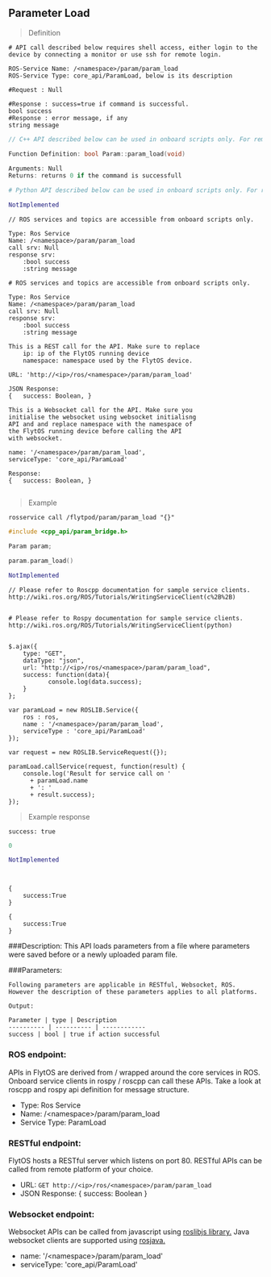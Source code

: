 ## Parameter Load


> Definition

```shell
# API call described below requires shell access, either login to the device by connecting a monitor or use ssh for remote login.

ROS-Service Name: /<namespace>/param/param_load
ROS-Service Type: core_api/ParamLoad, below is its description

#Request : Null

#Response : success=true if command is successful.  
bool success
#Response : error message, if any
string message
```

```cpp
// C++ API described below can be used in onboard scripts only. For remote scripts you can use http client libraries to call FlytOS REST endpoints from C++.

Function Definition: bool Param::param_load(void)

Arguments: Null
Returns: returns 0 if the command is successfull
```

```python
# Python API described below can be used in onboard scripts only. For remote scripts you can use http client libraries to call FlytOS REST endpoints from Python.

NotImplemented
```

```cpp--ros
// ROS services and topics are accessible from onboard scripts only.

Type: Ros Service
Name: /<namespace>/param/param_load
call srv: Null
response srv: 
    :bool success
    :string message
```

```python--ros
# ROS services and topics are accessible from onboard scripts only.

Type: Ros Service
Name: /<namespace>/param/param_load
call srv: Null
response srv: 
    :bool success
    :string message
```

```javascript--REST
This is a REST call for the API. Make sure to replace 
    ip: ip of the FlytOS running device
    namespace: namespace used by the FlytOS device.

URL: 'http://<ip>/ros/<namespace>/param/param_load'

JSON Response:
{   success: Boolean, }

```

```javascript--Websocket
This is a Websocket call for the API. Make sure you 
initialise the websocket using websocket initialisng 
API and and replace namespace with the namespace of 
the FlytOS running device before calling the API 
with websocket.

name: '/<namespace>/param/param_load',
serviceType: 'core_api/ParamLoad'

Response:
{   success: Boolean, }


```


> Example

```shell
rosservice call /flytpod/param/param_load "{}" 
```

```cpp
#include <cpp_api/param_bridge.h>

Param param;

param.param_load()
```

```python
NotImplemented

```

```cpp--ros
// Please refer to Roscpp documentation for sample service clients. http://wiki.ros.org/ROS/Tutorials/WritingServiceClient(c%2B%2B)
```

```python--ros

# Please refer to Rospy documentation for sample service clients. http://wiki.ros.org/ROS/Tutorials/WritingServiceClient(python)

```

```javascript--REST

$.ajax({
    type: "GET",
    dataType: "json",
    url: "http://<ip>/ros/<namespace>/param/param_load",  
    success: function(data){
           console.log(data.success);
    }
};

```

```javascript--Websocket
var paramLoad = new ROSLIB.Service({
    ros : ros,
    name : '/<namespace>/param/param_load',
    serviceType : 'core_api/ParamLoad'
});

var request = new ROSLIB.ServiceRequest({});

paramLoad.callService(request, function(result) {
    console.log('Result for service call on '
      + paramLoad.name
      + ': '
      + result.success);
});
```


> Example response

```shell
success: true
```

```cpp
0
```

```python
NotImplemented
```

```cpp--ros
```

```python--ros
```

```javascript--REST
{
    success:True
}

```

```javascript--Websocket
{
    success:True
}

```





###Description:
This API loads parameters from a file where parameters were saved before or a newly uploaded param file.

###Parameters:
    
    Following parameters are applicable in RESTful, Websocket, ROS. However the description of these parameters applies to all platforms. 
    
    Output:
    
    Parameter | type | Description
    ---------- | ---------- | ------------
    success | bool | true if action successful

### ROS endpoint:
APIs in FlytOS are derived from / wrapped around the core  services in ROS. Onboard service clients in rospy / roscpp can call these APIs. Take a look at roscpp and rospy api definition for message structure. 

* Type: Ros Service</br> 
* Name: /\<namespace\>/param/param_load</br>
* Service Type: ParamLoad

### RESTful endpoint:
FlytOS hosts a RESTful server which listens on port 80. RESTful APIs can be called from remote platform of your choice.

* URL: ````GET http://<ip>/ros/<namespace>/param/param_load````
* JSON Response:
{
    success: Boolean
}


### Websocket endpoint:
Websocket APIs can be called from javascript using  [roslibjs library.](https://github.com/RobotWebTools/roslibjs) 
Java websocket clients are supported using [rosjava.](http://wiki.ros.org/rosjava)

* name: '/\<namespace\>/param/param_load'</br>
* serviceType: 'core_api/ParamLoad'


<!-- ### API usage information:
Note: You can either set body_frame or relative flag. If both are set, body_frame takes precedence.

Tip: Asynchronous mode - The API call would return as soon as the command has been sent to the autopilot, irrespective of whether the vehicle has reached the given setpoint or not.

Tip: Synchronous mode - The API call would wait for the function to return, which happens when either the position setpoint is reached or timeout=30secs is over.
 -->
